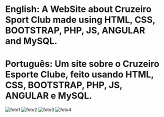 # English: A WebSite about Cruzeiro Sport Club made using HTML, CSS, BOOTSTRAP, PHP, JS, ANGULAR and MySQL.
# Português: Um site sobre o Cruzeiro Esporte Clube, feito usando HTML, CSS, BOOTSTRAP, PHP, JS, ANGULAR e MySQL. 

![foto1](https://github.com/pedroanicio/Cruzeiro_WebSite/assets/86172810/6a85b2ba-4fe1-48e1-9a2c-1d0691c532a0)
![foto2](https://github.com/pedroanicio/Cruzeiro_WebSite/assets/86172810/9b762c58-47f9-4b50-9694-0e7b9f3f62bc)
![foto3](https://github.com/pedroanicio/Cruzeiro_WebSite/assets/86172810/6a10024e-0b00-469d-b8b3-8915d058cf83)
![foto4](https://github.com/pedroanicio/Cruzeiro_WebSite/assets/86172810/550f8ccf-223b-49d0-bc42-5d593ebcf597)

